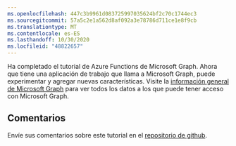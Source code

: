 ```yaml
---
ms.openlocfilehash: 447c3b9961d083725997035624bf2c70c1744ec3
ms.sourcegitcommit: 57a5c2e1a562d8af092a3e78786d711ce1e8f9cb
ms.translationtype: MT
ms.contentlocale: es-ES
ms.lasthandoff: 10/30/2020
ms.locfileid: "48822657"
---
```

<!-- markdownlint-disable MD002 MD041 -->

Ha completado el tutorial de Azure Functions de Microsoft Graph. Ahora que tiene una aplicación de trabajo que llama a Microsoft Graph, puede experimentar y agregar nuevas características. Visite la [información general de Microsoft Graph](https://docs.microsoft.com/graph/overview) para ver todos los datos a los que puede tener acceso con Microsoft Graph.

## <a name="feedback"></a>Comentarios

Envíe sus comentarios sobre este tutorial en el [repositorio de github](https://github.com/microsoftgraph/msgraph-training-azurefunction-csharp).
